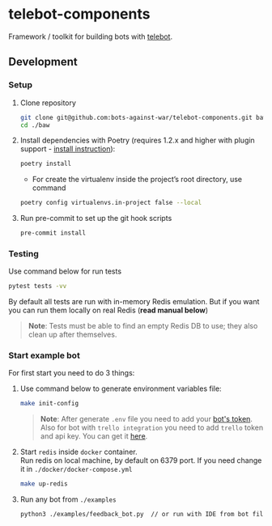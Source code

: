 # telebot-components

Framework / toolkit for building bots with [telebot](https://github.com/bots-against-war/telebot).

<!-- ## Development -->

## Development
### Setup
1. Clone repository
   ```bash
   git clone git@github.com:bots-against-war/telebot-components.git baw
   cd ./baw
   ```
2. Install dependencies with Poetry (requires 1.2.x and higher with plugin support - [install instruction](https://python-poetry.org/docs/master#installing-with-the-official-installer)):
   ```bash
   poetry install
   ```
   - For create the virtualenv inside the project’s root directory, use command
   ```bash
   poetry config virtualenvs.in-project false --local
   ```
3. Run pre-commit to set up the git hook scripts
   ```bash
   pre-commit install
   ```

### Testing
Use command below for run tests
```bash
pytest tests -vv
```

By default all tests are run with in-memory Redis emulation. But if you want you can run them
locally on real Redis (**read manual below**) 

> **Note**: Tests must be able to find an empty Redis DB to use; they also clean up after themselves.

### Start example bot
For first start you need to do 3 things:
1. Use command below to generate environment variables file:
    ```bash
    make init-config
    ```
   > **Note**: After generate `.env` file you need to add your [bot's token](https://core.telegram.org/bots#6-botfather).  
   > Also for bot with `trello integration` you need to add `trello` token and api key. You can get it [here](https://trello.com/app-key).
2. Start `redis` inside `docker` container.  
   Run redis on local machine, by default on 6379 port. If you need change it in `./docker/docker-compose.yml`
    ```bash
    make up-redis
    ```
3. Run any bot from `./examples`
    ```bash
    python3 ./examples/feedback_bot.py  // or run with IDE from bot file
    ```
